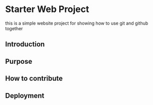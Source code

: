 # Starter Web Project

this is a simple website project for showing how to use git and github together

## Introduction

## Purpose

## How to contribute

## Deployment
